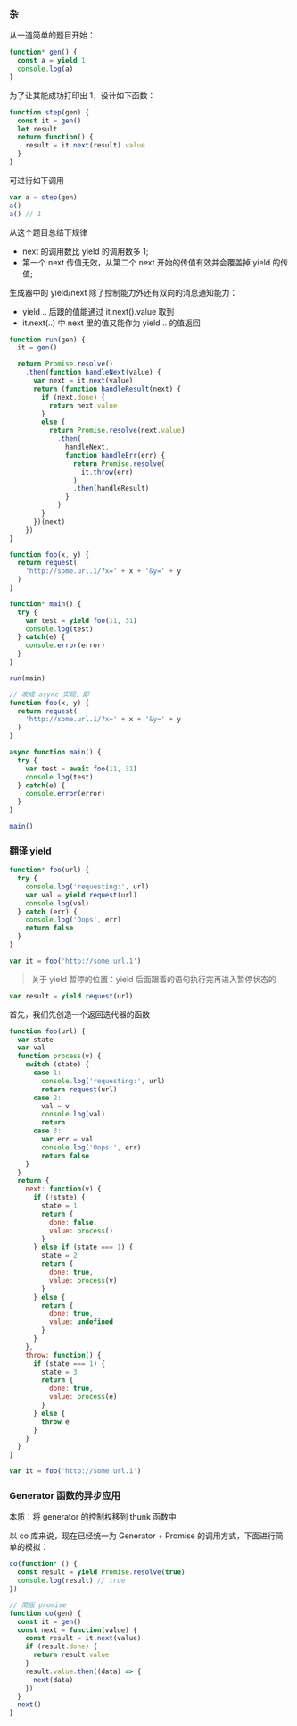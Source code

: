 ### 杂

从一道简单的题目开始：

```js
function* gen() {
  const a = yield 1
  console.log(a)
}
```

为了让其能成功打印出 1，设计如下函数：

```js
function step(gen) {
  const it = gen()
  let result
  return function() {
    result = it.next(result).value
  }
}
```

可进行如下调用

```js
var a = step(gen)
a()
a() // 1
```

从这个题目总结下规律

* next 的调用数比 yield 的调用数多 1;
* 第一个 next 传值无效，从第二个 next 开始的传值有效并会覆盖掉 yield 的传值;

生成器中的 yield/next 除了控制能力外还有双向的消息通知能力：

* yield .. 后跟的值能通过 it.next().value 取到
* it.next(..) 中 next 里的值又能作为 yield .. 的值返回

```js
function run(gen) {
  it = gen()

  return Promise.resolve()
    .then(function handleNext(value) {
      var next = it.next(value)
      return (function handleResult(next) {
        if (next.done) {
          return next.value
        }
        else {
          return Promise.resolve(next.value)
            .then(
              handleNext,
              function handleErr(err) {
                return Promise.resolve(
                  it.throw(err)
                )
                .then(handleResult)
              }
            )
        }
      })(next)
    })
}

function foo(x, y) {
  return request(
    'http://some.url.1/?x=' + x + '&y=' + y
  )
}

function* main() {
  try {
    var test = yield foo(11, 31)
    console.log(test)
  } catch(e) {
    console.error(error)
  }
}

run(main)
```

```js
// 改成 async 实现，即
function foo(x, y) {
  return request(
    'http://some.url.1/?x=' + x + '&y=' + y
  )
}

async function main() {
  try {
    var test = await foo(11, 31)
    console.log(test)
  } catch(e) {
    console.error(error)
  }
}

main()
```

### 翻译 yield

```js
function* foo(url) {
  try {
    console.log('requesting:', url)
    var val = yield request(url)
    console.log(val)
  } catch (err) {
    console.log('Oops', err)
    return false
  }
}

var it = foo('http://some.url.1')
```

> 关于 yield 暂停的位置：yield 后面跟着的语句执行完再进入暂停状态的

```js
var result = yield request(url)
```

首先，我们先创造一个返回迭代器的函数

```js
function foo(url) {
  var state
  var val
  function process(v) {
    switch (state) {
      case 1:
        console.log('requesting:', url)
        return request(url)
      case 2:
        val = v
        console.log(val)
        return
      case 3:
        var err = val
        console.log('Oops:', err)
        return false
    }
  }
  return {
    next: function(v) {
      if (!state) {
        state = 1
        return {
          done: false,
          value: process()
        }
      } else if (state === 1) {
        state = 2
        return {
          done: true,
          value: process(v)
        }
      } else {
        return {
          done: true,
          value: undefined
        }
      }
    },
    throw: function() {
      if (state === 1) {
        state = 3
        return {
          done: true,
          value: process(e)
        }
      } else {
        throw e
      }
    }
  }
}

var it = foo('http://some.url.1')
```

### Generator 函数的异步应用

本质：将 generator 的控制权移到 thunk 函数中

以 co 库来说，现在已经统一为 Generator + Promise 的调用方式，下面进行简单的模拟：

```js
co(function* () {
  const result = yield Promise.resolve(true)
  console.log(result) // true
})
```

```js
// 简版 promise
function co(gen) {
  const it = gen()
  const next = function(value) {
    const result = it.next(value)
    if (result.done) {
      return result.value
    }
    result.value.then((data) => {
      next(data)
    })
  }
  next()
}
```

